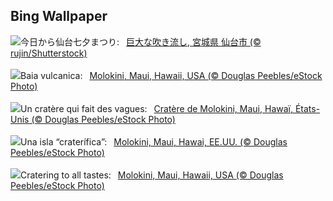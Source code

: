 ## Bing Wallpaper
![](https://www.bing.com/th?id=OHR.SendaiTanabata2024_JA-JP8906260169_UHD.jpg&w=1000)今日から仙台七夕まつり:&nbsp;&ensp;[巨大な吹き流し, 宮城県 仙台市 (© rujin/Shutterstock)](https://www.bing.com/th?id=OHR.SendaiTanabata2024_JA-JP8906260169_UHD.jpg)
<br><br/>
![](https://www.bing.com/th?id=OHR.MolokiniHawaii_IT-IT9190436704_UHD.jpg&w=1000)Baia vulcanica:&nbsp;&ensp;[Molokini, Maui, Hawaii, USA (© Douglas Peebles/eStock Photo)](https://www.bing.com/th?id=OHR.MolokiniHawaii_IT-IT9190436704_UHD.jpg)
<br><br/>
![](https://www.bing.com/th?id=OHR.MolokiniHawaii_FR-FR4322144539_UHD.jpg&w=1000)Un cratère qui fait des vagues:&nbsp;&ensp;[Cratère de Molokini, Maui, Hawaï, États-Unis (© Douglas Peebles/eStock Photo)](https://www.bing.com/th?id=OHR.MolokiniHawaii_FR-FR4322144539_UHD.jpg)
<br><br/>
![](https://www.bing.com/th?id=OHR.MolokiniHawaii_ES-ES4650038553_UHD.jpg&w=1000)Una isla “craterífica”:&nbsp;&ensp;[Molokini, Maui, Hawai, EE.UU. (© Douglas Peebles/eStock Photo)](https://www.bing.com/th?id=OHR.MolokiniHawaii_ES-ES4650038553_UHD.jpg)
<br><br/>
![](https://www.bing.com/th?id=OHR.MolokiniHawaii_EN-GB7304592210_UHD.jpg&w=1000)Cratering to all tastes:&nbsp;&ensp;[Molokini, Maui, Hawaii, USA (© Douglas Peebles/eStock Photo)](https://www.bing.com/th?id=OHR.MolokiniHawaii_EN-GB7304592210_UHD.jpg)
<br><br/>
